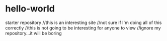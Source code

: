 # hello-world
starter repository
//this is an interesting site
//not sure if I'm doing all of this correctly
//this is not going to be interesting for anyone to view
//ignore my repository...it will be boring
